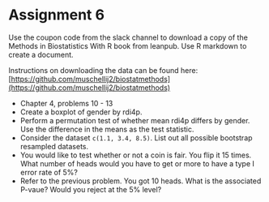 # Assignment 6

Use the coupon code from the slack channel to download a copy of the Methods in Biostatistics With R book from leanpub. Use R markdown to create a document.

Instructions on downloading the data can be found here: 
[https://github.com/muschellij2/biostatmethods](https://github.com/muschellij2/biostatmethods)

* Chapter 4, problems 10 - 13
* Create a boxplot of gender by rdi4p. 
* Perform a permutation test of whether mean rdi4p differs by gender. Use the difference in the means as the test statistic.
* Consider the dataset `c(1.1, 3.4, 8.5)`. List out all possible bootstrap resampled datasets.
* You would like to test whether or not a coin is fair. You flip it 15 times. What number of heads would you have to get or more to have a type I error rate of 5%?
* Refer to the previous problem. You got 10 heads. What is the associated P-vaue? Would you reject at the 5% level?

